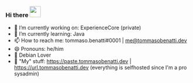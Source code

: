 ### Hi there <img src="https://raw.githubusercontent.com/MartinHeinz/MartinHeinz/master/wave.gif" width="30px">


- 🔭 I’m currently working on: ExperienceCore (private)
- 🌱 I’m currently learning: Java
- 📫 How to reach me: tommaso.benatti#0001 | me@tommasobenatti.dev
- 😄 Pronouns: he/him
- 🐧  Debian Lover
- 🧰 "My" stuff: 
      https://paste.tommasobenatti.dev | https://url.tommasobenatti.dev
      (everything is selfhosted since I'm a pro sysadmin)
